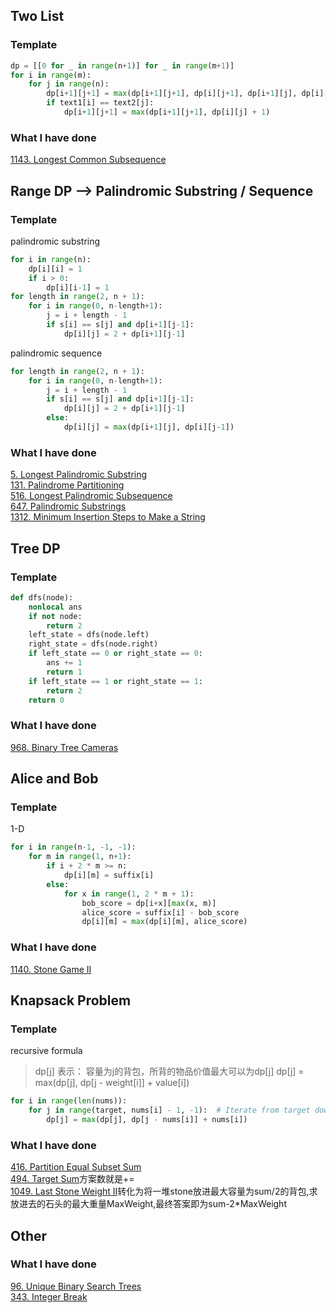 ## Two List
### Template
``` python 
dp = [[0 for _ in range(n+1)] for _ in range(m+1)]
for i in range(m):
    for j in range(n):
        dp[i+1][j+1] = max(dp[i+1][j+1], dp[i][j+1], dp[i+1][j], dp[i][j])
        if text1[i] == text2[j]:
            dp[i+1][j+1] = max(dp[i+1][j+1], dp[i][j] + 1)
```
### What I have done
[1143. Longest Common Subsequence](https://leetcode.com/problems/longest-common-subsequence/description/)

## Range DP --> Palindromic Substring / Sequence
### Template

palindromic substring
``` python
for i in range(n):
    dp[i][i] = 1
    if i > 0:
        dp[i][i-1] = 1
for length in range(2, n + 1):
    for i in range(0, n-length+1):
        j = i + length - 1
        if s[i] == s[j] and dp[i+1][j-1]:
            dp[i][j] = 2 + dp[i+1][j-1]
```
palindromic sequence
``` python
for length in range(2, n + 1):
    for i in range(0, n-length+1):
        j = i + length - 1
        if s[i] == s[j] and dp[i+1][j-1]:
            dp[i][j] = 2 + dp[i+1][j-1]
        else:
            dp[i][j] = max(dp[i+1][j], dp[i][j-1])
```
### What I have done
[5. Longest Palindromic Substring](https://leetcode.com/problems/longest-palindromic-substring/description/)  
[131. Palindrome Partitioning](https://leetcode.com/problems/palindrome-partitioning/description/)  
[516. Longest Palindromic Subsequence](https://leetcode.com/problems/longest-palindromic-subsequence/description/)  
[647. Palindromic Substrings](https://leetcode.com/problems/palindromic-substrings/description/)  
[1312. Minimum Insertion Steps to Make a String](https://leetcode.com/problems/minimum-insertion-steps-to-make-a-string-palindrome/description/)

## Tree DP
### Template
``` python
def dfs(node):
    nonlocal ans
    if not node:
        return 2
    left_state = dfs(node.left)
    right_state = dfs(node.right)
    if left_state == 0 or right_state == 0:
        ans += 1
        return 1
    if left_state == 1 or right_state == 1:
        return 2
    return 0
```

### What I have done
[968. Binary Tree Cameras](https://leetcode.com/problems/binary-tree-cameras/description/)

## Alice and Bob
### Template
1-D
``` python 
for i in range(n-1, -1, -1):
    for m in range(1, n+1):
        if i + 2 * m >= n:
            dp[i][m] = suffix[i]
        else:
            for x in range(1, 2 * m + 1):
                bob_score = dp[i+x][max(x, m)]
                alice_score = suffix[i] - bob_score
                dp[i][m] = max(dp[i][m], alice_score)
```
### What I have done
[1140. Stone Game II](https://leetcode.com/problems/stone-game-ii/)

## Knapsack Problem
### Template
recursive formula 
> dp[j] 表示： 容量为j的背包，所背的物品价值最大可以为dp[j]
> dp[j] = max(dp[j], dp[j - weight[i]] + value[i])
``` python
for i in range(len(nums)):
    for j in range(target, nums[i] - 1, -1):  # Iterate from target down to nums[i]
        dp[j] = max(dp[j], dp[j - nums[i]] + nums[i])
```

### What I have done
[416. Partition Equal Subset Sum](https://leetcode.com/problems/partition-equal-subset-sum/description/)  
[494. Target Sum](https://leetcode.com/problems/target-sum/description/)方案数就是+=  
[1049. Last Stone Weight II](https://leetcode.com/problems/last-stone-weight-ii/description/)转化为将一堆stone放进最大容量为sum/2的背包,求放进去的石头的最大重量MaxWeight,最终答案即为sum-2*MaxWeight  

## Other
### What I have done
[96. Unique Binary Search Trees](https://leetcode.com/problems/unique-binary-search-trees/description/)  
[343. Integer Break](https://leetcode.com/problems/integer-break/description/)

